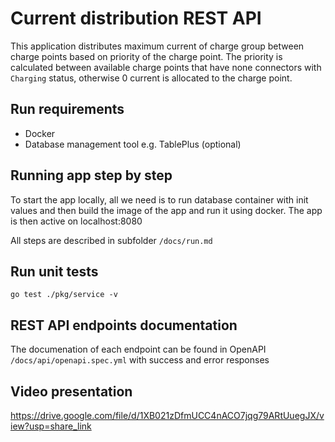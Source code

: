 # Current distribution REST API

This application distributes maximum current of charge group between charge points based on priority of the charge point. The priority is calculated between available charge points that have none connectors with `Charging` status, otherwise 0 current is allocated to the charge point.

## Run requirements
- Docker
- Database management tool e.g. TablePlus (optional)

## Running app step by step
To start the app locally, all we need is to run database container with init values and then build the image of the app and run it using docker. The app is then active on localhost:8080

All steps are described in subfolder `/docs/run.md`

## Run unit tests

```shell
go test ./pkg/service -v
```

## REST API endpoints documentation

The documenation of each endpoint can be found in OpenAPI `/docs/api/openapi.spec.yml`
with success and error responses

## Video presentation
https://drive.google.com/file/d/1XB021zDfmUCC4nACO7jqg79ARtUuegJX/view?usp=share_link
